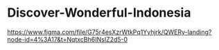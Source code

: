 # Discover-Wonderful-Indonesia

https://www.figma.com/file/G75r4esXzrWtkPq1Yyhjrk/QWERy-landing?node-id=4%3A17&t=NqtxcBh6INsIZ2d5-0
